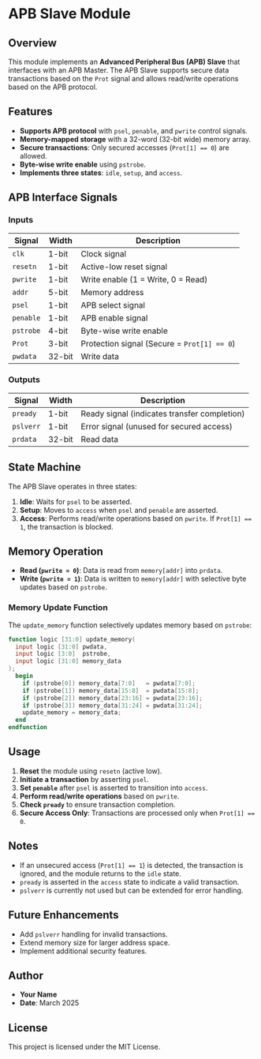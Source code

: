 # APB Slave Module

## Overview
This module implements an **Advanced Peripheral Bus (APB) Slave** that interfaces with an APB Master. The APB Slave supports secure data transactions based on the `Prot` signal and allows read/write operations based on the APB protocol.

## Features
- **Supports APB protocol** with `psel`, `penable`, and `pwrite` control signals.
- **Memory-mapped storage** with a 32-word (32-bit wide) memory array.
- **Secure transactions**: Only secured accesses (`Prot[1] == 0`) are allowed.
- **Byte-wise write enable** using `pstrobe`.
- **Implements three states**: `idle`, `setup`, and `access`.

## APB Interface Signals
### **Inputs**
| Signal | Width | Description |
|--------|------|-------------|
| `clk` | 1-bit | Clock signal |
| `resetn` | 1-bit | Active-low reset signal |
| `pwrite` | 1-bit | Write enable (1 = Write, 0 = Read) |
| `addr` | 5-bit | Memory address |
| `psel` | 1-bit | APB select signal |
| `penable` | 1-bit | APB enable signal |
| `pstrobe` | 4-bit | Byte-wise write enable |
| `Prot` | 3-bit | Protection signal (Secure = `Prot[1] == 0`) |
| `pwdata` | 32-bit | Write data |

### **Outputs**
| Signal | Width | Description |
|--------|------|-------------|
| `pready` | 1-bit | Ready signal (indicates transfer completion) |
| `pslverr` | 1-bit | Error signal (unused for secured access) |
| `prdata` | 32-bit | Read data |

## State Machine
The APB Slave operates in three states:
1. **Idle**: Waits for `psel` to be asserted.
2. **Setup**: Moves to `access` when `psel` and `penable` are asserted.
3. **Access**: Performs read/write operations based on `pwrite`. If `Prot[1] == 1`, the transaction is blocked.

## Memory Operation
- **Read (`pwrite = 0`)**: Data is read from `memory[addr]` into `prdata`.
- **Write (`pwrite = 1`)**: Data is written to `memory[addr]` with selective byte updates based on `pstrobe`.

### **Memory Update Function**
The `update_memory` function selectively updates memory based on `pstrobe`:
```verilog
function logic [31:0] update_memory(
  input logic [31:0] pwdata,
  input logic [3:0]  pstrobe,
  input logic [31:0] memory_data
);
  begin
    if (pstrobe[0]) memory_data[7:0]   = pwdata[7:0];   
    if (pstrobe[1]) memory_data[15:8]  = pwdata[15:8];  
    if (pstrobe[2]) memory_data[23:16] = pwdata[23:16];
    if (pstrobe[3]) memory_data[31:24] = pwdata[31:24];
    update_memory = memory_data;
  end
endfunction
```

## Usage
1. **Reset** the module using `resetn` (active low).
2. **Initiate a transaction** by asserting `psel`.
3. **Set `penable`** after `psel` is asserted to transition into `access`.
4. **Perform read/write operations** based on `pwrite`.
5. **Check `pready`** to ensure transaction completion.
6. **Secure Access Only**: Transactions are processed only when `Prot[1] == 0`.

## Notes
- If an unsecured access (`Prot[1] == 1`) is detected, the transaction is ignored, and the module returns to the `idle` state.
- `pready` is asserted in the `access` state to indicate a valid transaction.
- `pslverr` is currently not used but can be extended for error handling.

## Future Enhancements
- Add `pslverr` handling for invalid transactions.
- Extend memory size for larger address space.
- Implement additional security features.

## Author
- **Your Name**
- **Date**: March 2025

## License
This project is licensed under the MIT License.

